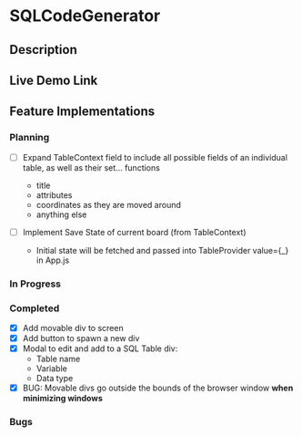 # SQLCodeGenerator

## Description

## Live Demo Link

## Feature Implementations

### Planning

- [ ] Expand TableContext field to include all possible fields of an individual table, as well as their set... functions
    - title
    - attributes
    - coordinates as they are moved around
    - anything else

- [ ] Implement Save State of current board (from TableContext)
    - Initial state will be fetched and passed into TableProvider value={_} in App.js

### In Progress

### Completed

- [x] Add movable div to screen
- [x] Add button to spawn a new div
- [x] Modal to edit and add to a SQL Table div: 
    - Table name
    - Variable
    - Data type
- [x] BUG: Movable divs go outside the bounds of the browser window **when minimizing windows**

### Bugs
